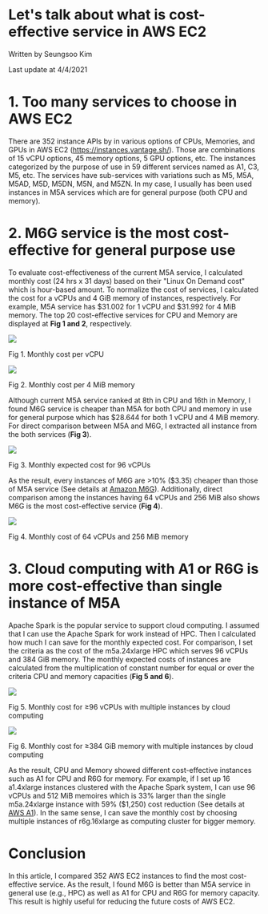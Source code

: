 # Let's talk about what is cost-effective service in AWS EC2

Written by Seungsoo Kim

Last update at 4/4/2021



# 1. Too many services to choose in AWS EC2

There are 352 instance APIs by in various options of CPUs, Memories, and GPUs in AWS EC2 (https://instances.vantage.sh/). Those are combinations of 15 vCPU options, 45 memory options, 5 GPU options, etc. The instances categorized by the purpose of use in 59 different services named as A1, C3, M5, etc. The services have sub-services with variations such as M5, M5A, M5AD, M5D, M5DN, M5N, and M5ZN. In my case, I usually has been used instances in M5A services which are for general purpose (both CPU and memory).



# 2. M6G service is the most cost-effective for general purpose use

To evaluate cost-effectiveness of the current M5A service, I calculated monthly cost (24 hrs x 31 days) based on their "Linux On Demand cost" which is hour-based amount. To normalize the cost of services, I calculated the cost for a vCPUs and 4 GiB memory of instances, respectively. For example, M5A service has \$31.002 for 1 vCPU and \$31.992 for 4 MiB memory. The top 20 cost-effective services for CPU and Memory are displayed at **Fig 1 and 2**, respectively.

![](figs/Fig1.png)

Fig 1. Monthly cost per vCPU

![](figs/Fig2.png)

Fig 2. Monthly cost per 4 MiB memory



Although current M5A service ranked at 8th in CPU and 16th in Memory, I found M6G service is cheaper than M5A for both CPU and memory in use for general purpose which has \$28.644 for both 1 vCPU and 4 MiB memory. For direct comparison between M5A and M6G, I extracted all instance from the both services (**Fig 3**).

![](figs/Fig3.png)

Fig 3. Monthly expected cost for 96 vCPUs



As the result, every instances of M6G are >10% (\$3.35) cheaper than those of M5A service (See details at [Amazon M6G](https://aws.amazon.com/ec2/instance-types/m6/?nc1=h_ls)). Additionally, direct comparison among the instances having 64 vCPUs and 256 MiB also shows M6G is the most cost-effective service (**Fig 4**).

![](figs/Fig4.png)

Fig 4. Monthly cost of 64 vCPUs and 256 MiB memory



# 3. Cloud computing with A1 or R6G is more cost-effective than single instance of M5A

Apache Spark is the popular service to support cloud computing. I assumed that I can use the Apache Spark for work instead of HPC. Then I calculated how much I can save for the monthly expected cost. For comparison, I set the criteria as the cost of the m5a.24xlarge HPC which serves 96 vCPUs and 384 GiB memory. The monthly expected costs of instances are calculated from the multiplication of constant number for equal or over the criteria CPU and memory capacities (**Fig 5 and 6**).

![](figs/Fig5.png)

Fig 5. Monthly cost for ≥96 vCPUs with multiple instances by cloud computing

![](figs/Fig6.png)

Fig 6. Monthly cost for ≥384 GiB memory with multiple instances by cloud computing



As the result, CPU and Memory showed different cost-effective instances such as A1 for CPU and R6G for memory. For example, if I set up 16 a1.4xlarge instances clustered with the Apache Spark system, I can use 96 vCPUs and 512 MiB memoires which is 33% larger than the single m5a.24xlarge instance with 59% (\$1,250) cost reduction (See details at [AWS A1](https://aws.amazon.com/ec2/instance-types/a1/?nc1=h_ls)). In the same sense, I can save the monthly cost by choosing multiple instances of r6g.16xlarge as computing cluster for bigger memory.



# Conclusion

In this article, I compared 352 AWS EC2 instances to find the most cost-effective service. As the result, I found M6G is better than M5A service in general use (e.g., HPC) as well as A1 for CPU and R6G for memory capacity. This result is highly useful for reducing the future costs of AWS EC2.

